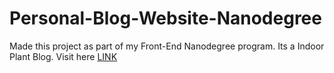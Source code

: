 # Personal-Blog-Website-Nanodegree
Made this project as part of my Front-End Nanodegree program.
Its a Indoor Plant Blog. Visit here [LINK](https://as2468.github.io/Personal-Blog-Nanodegree/)
